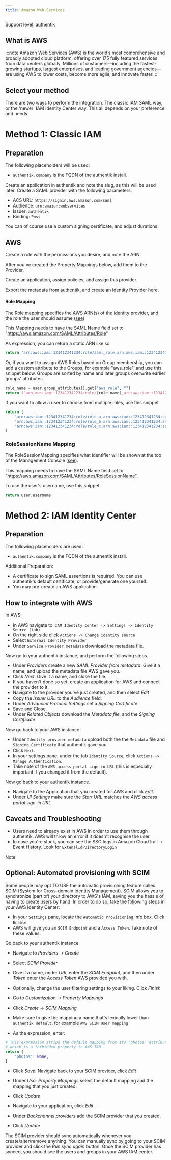 ```yaml
---
title: Amazon Web Services
---
```


<span class="badge badge--primary">Support level: authentik</span>

## What is AWS

:::note
Amazon Web Services (AWS) is the world’s most comprehensive and broadly adopted cloud platform, offering over 175 fully featured services from data centers globally. Millions of customers—including the fastest-growing startups, largest enterprises, and leading government agencies—are using AWS to lower costs, become more agile, and innovate faster.
:::

## Select your method

There are two ways to perform the integration. The classic IAM SAML way, or the 'newer' IAM Identity Center way.
This all depends on your preference and needs.

# Method 1: Classic IAM

## Preparation

The following placeholders will be used:

-   `authentik.company` is the FQDN of the authentik install.

Create an application in authentik and note the slug, as this will be used later. Create a SAML provider with the following parameters:

-   ACS URL: `https://signin.aws.amazon.com/saml`
-   Audience: `urn:amazon:webservices`
-   Issuer: `authentik`
-   Binding: `Post`

You can of course use a custom signing certificate, and adjust durations.

## AWS

Create a role with the permissions you desire, and note the ARN.

After you've created the Property Mappings below, add them to the Provider.

Create an application, assign policies, and assign this provider.

Export the metadata from authentik, and create an Identity Provider [here](https://console.aws.amazon.com/iam/home#/providers).

#### Role Mapping

The Role mapping specifies the AWS ARN(s) of the identity provider, and the role the user should assume ([see](https://docs.aws.amazon.com/IAM/latest/UserGuide/id_roles_providers_create_saml_assertions.html#saml_role-attribute)).

This Mapping needs to have the SAML Name field set to "https://aws.amazon.com/SAML/Attributes/Role"

As expression, you can return a static ARN like so

```python
return "arn:aws:iam::123412341234:role/saml_role,arn:aws:iam::123412341234:saml-provider/authentik"
```

Or, if you want to assign AWS Roles based on Group membership, you can add a custom attribute to the Groups, for example "aws_role", and use this snippet below. Groups are sorted by name and later groups overwrite earlier groups' attributes.

```python
role_name = user.group_attributes().get("aws_role", "")
return f"arn:aws:iam::123412341234:role/{role_name},arn:aws:iam::123412341234:saml-provider/authentik"
```

If you want to allow a user to choose from multiple roles, use this snippet

```python
return [
    "arn:aws:iam::123412341234:role/role_a,arn:aws:iam::123412341234:saml-provider/authentik",
    "arn:aws:iam::123412341234:role/role_b,arn:aws:iam::123412341234:saml-provider/authentik",
    "arn:aws:iam::123412341234:role/role_c,arn:aws:iam::123412341234:saml-provider/authentik",
]
```

### RoleSessionName Mapping

The RoleSessionMapping specifies what identifier will be shown at the top of the Management Console ([see](https://docs.aws.amazon.com/IAM/latest/UserGuide/id_roles_providers_create_saml_assertions.html#saml_role-session-attribute)).

This mapping needs to have the SAML Name field set to "https://aws.amazon.com/SAML/Attributes/RoleSessionName".

To use the user's username, use this snippet

```python
return user.username
```

# Method 2: IAM Identity Center

## Preparation

The following placeholders are used:

-   `authentik.company` is the FQDN of the authentik install.

Additional Preparation:

-   A certificate to sign SAML assertions is required. You can use authentik's default certificate, or provide/generate one yourself.
-   You may pre-create an AWS application.

## How to integrate with AWS

In AWS:

-   In AWS navigate to: `IAM Identity Center -> Settings -> Identity Source (tab)`
-   On the right side click `Actions -> Change identity source`
-   Select `External Identity Provider`
-   Under `Service Provider metadata` download the metadata file.

Now go to your authentik instance, and perform the following steps.

-   Under _Providers_ create a new _SAML Provider from metadata_. Give it a name, and upload the metadata file AWS gave you.
-   Click _Next_. Give it a name, and close the file.
-   If you haven't done so yet, create an application for AWS and connect the provider to it.
-   Navigate to the provider you've just created, and then select _Edit_
-   Copy the _Issuer URL_ to the _Audience_ field.
-   Under _Advanced Protocol Settings_ set a _Signing Certificate_
-   Save and Close.
-   Under _Related Objects_ download the _Metadata file_, and the _Signing Certificate_

Now go back to your AWS instance

-   Under `Identity provider metadata` upload both the the `Metadata` file and `Signing Certificate` that authentik gave you.
-   Click `Next`.
-   In your settings pane, under the tab `Identity Source`, click `Actions -> Manage Authentication`.
-   Take note of the `AWS access portal sign-in URL` (this is especially important if you changed it from the default).

Now go back to your authentik instance.

-   Navigate to the Application that you created for AWS and click _Edit_.
-   Under _UI Settings_ make sure the _Start URL_ matches the _AWS access portal sign-in URL_

## Caveats and Troubleshooting

-   Users need to already exist in AWS in order to use them through authentik. AWS will throw an error if it doesn't recognise the user.
-   In case you're stuck, you can see the SSO logs in Amazon CloudTrail -> Event History. Look for `ExtenalIdPDirectoryLogin`

Note:

## Optional: Automated provisioning with SCIM

Some people may opt TO USE the automatic provisioning feature called SCIM (System for Cross-domain Identity Management).
SCIM allows you to synchronize (part of) your directory to AWS's IAM, saving you the hassle of having to create users by hand.
In order to do so, take the following steps in your AWS Identity Center:

-   In your `Settings` pane, locate the `Automatic Provisioning` Info box. Click `Enable`.
-   AWS will give you an `SCIM Endpoint` and a `Access Token`. Take note of these values.

Go back to your authentik instance

-   Navigate to _Providers_ -> _Create_
-   Select _SCIM Provider_
-   Give it a name, under _URL_ enter the _SCIM Endpoint_, and then under _Token_ enter the _Access Token_ AWS provided you with.
-   Optionally, change the user filtering settings to your liking. Click _Finish_

-   Go to _Customization -> Property Mappings_
-   Click _Create -> SCIM Mapping_
-   Make sure to give the mapping a name that's lexically lower than `authentik default`, for example `AWS SCIM User mapping`
-   As the expression, enter:

```python
# This expression strips the default mapping from its 'photos' attribute,
# which is a forbidden property in AWS IAM.
return {
    "photos": None,
}
```

-   Click _Save_. Navigate back to your SCIM provider, click _Edit_
-   Under _User Property Mappings_ select the default mapping and the mapping that you just created.
-   Click _Update_

-   Navigate to your application, click _Edit_.
-   Under _Backchannel providers_ add the SCIM provider that you created.
-   Click _Update_

The SCIM provider should sync automatically whenever you create/alter/remove anything. You can manually sync by going to your SCIM provider and click the _Run sync again_ button. Once the SCIM provider has synced, you should see the users and groups in your AWS IAM center.
